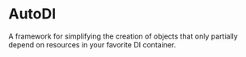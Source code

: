# AutoDI
A framework for simplifying the creation of objects that only partially depend on resources in your favorite DI container.
